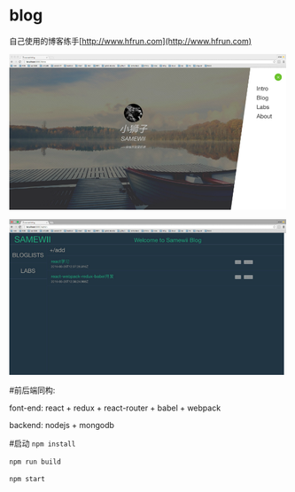# blog

自己使用的博客练手[http://www.hfrun.com](http://www.hfrun.com)


![img](snap1.png 'preview')

![img](snap2.png 'preview')

#前后端同构:

font-end: react + redux + react-router + babel + webpack

backend: nodejs + mongodb

#启动
```npm install```

```npm run build```

```npm start```

